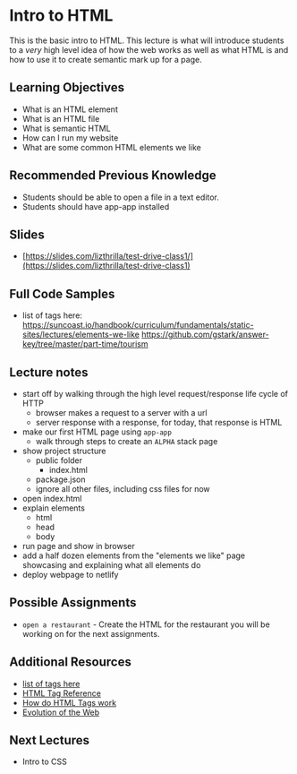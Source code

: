 # Intro to HTML

This is the basic intro to HTML. This lecture is what will introduce students to a _very_ high level idea of how the web works as well as what HTML is and how to use it to create semantic mark up for a page.

## Learning Objectives

- What is an HTML element
- What is an HTML file
- What is semantic HTML
- How can I run my website
- What are some common HTML elements we like

## Recommended Previous Knowledge

- Students should be able to open a file in a text editor.
- Students should have app-app installed

## Slides

- [https://slides.com/lizthrilla/test-drive-class1/](https://slides.com/lizthrilla/test-drive-class1)

## Full Code Samples

- list of tags here: https://suncoast.io/handbook/curriculum/fundamentals/static-sites/lectures/elements-we-like
  https://github.com/gstark/answer-key/tree/master/part-time/tourism

## Lecture notes

- start off by walking through the high level request/response life cycle of HTTP
  - browser makes a request to a server with a url
  - server response with a response, for today, that response is HTML
- make our first HTML page using `app-app`
  - walk through steps to create an `ALPHA` stack page
- show project structure
  - public folder
    - index.html
  - package.json
  - ignore all other files, including css files for now
- open index.html
- explain elements
  - html
  - head
  - body
- run page and show in browser
- add a half dozen elements from the "elements we like" page showcasing and explaining what all elements do
- deploy webpage to netlify

## Possible Assignments

- `open a restaurant` - Create the HTML for the restaurant you will be working on for the next assignments.

## Additional Resources

- [list of tags here](https://suncoast.io/handbook/curriculum/fundamentals/static-sites/lectures/elements-we-like)
- [HTML Tag Reference](https://developer.mozilla.org/en-US/docs/Web/HTML/Element)
- [How do HTML Tags work](https://developer.mozilla.org/en-US/Learn/HTML/HTML_tags)
- [Evolution of the Web](http://www.evolutionoftheweb.com)

## Next Lectures

- Intro to CSS
